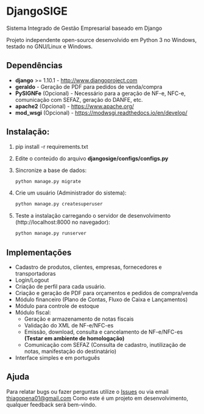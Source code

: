 # DjangoSIGE

Sistema Integrado de Gestão Empresarial baseado em Django

Projeto independente open-source desenvolvido em Python 3 no Windows, testado no GNU/Linux e Windows.


## Dependências

- **django** >= 1.10.1 - http://www.djangoproject.com
- **geraldo** - Geração de PDF para pedidos de venda/compra
- **PySIGNFe** (Opcional) - Necessário para a geração de NF-e, NFC-e, comunicação com SEFAZ, geração do DANFE, etc.
- **apache2** (Opcional) - https://www.apache.org/
- **mod_wsgi** (Opcional) - https://modwsgi.readthedocs.io/en/develop/

## Instalação:

1. pip install -r requirements.txt
2. Edite o conteúdo do arquivo **djangosige/configs/configs.py**
3. Sincronize a base de dados:

    ```bash
    python manage.py migrate
    ```

4. Crie um usuário (Administrador do sistema):

    ```bash
    python manage.py createsuperuser
    ```

5. Teste a instalação carregando o servidor de desenvolvimento (http://localhost:8000 no navegador):

    ```bash
    python manage.py runserver
    ```

## Implementações

- Cadastro de produtos, clientes, empresas, fornecedores e transportadoras
- Login/Logout
- Criação de perfil para cada usuário.
- Criação e geração de PDF para orçamentos e pedidos de compra/venda
- Módulo financeiro (Plano de Contas, Fluxo de Caixa e Lançamentos)
- Módulo para controle de estoque
- Módulo fiscal:
    - Geração e armazenamento de notas fiscais
    - Validação do XML de NF-e/NFC-es
    - Emissão, download, consulta e cancelamento de NF-e/NFC-es **(Testar em ambiente de homologação)**
    - Comunicação com SEFAZ (Consulta de cadastro, inutilização de notas, manifestação do destinatário)
- Interface simples e em português

## Ajuda

Para relatar bugs ou fazer perguntas utilize o [Issues](https://github.com/thiagopena/djangoSIGE/issues) ou via email thiagopena01@gmail.com
Como este é um projeto em desenvolvimento, qualquer feedback será bem-vindo.